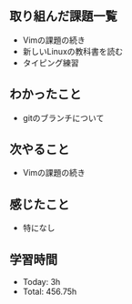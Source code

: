 ## 取り組んだ課題一覧
- Vimの課題の続き
- 新しいLinuxの教科書を読む
- タイピング練習
## わかったこと
- gitのブランチについて
## 次やること
- Vimの課題の続き
## 感じたこと
- 特になし
## 学習時間
- Today: 3h
- Total: 456.75h
